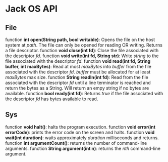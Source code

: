 Jack OS API
===========

File
----

function __int open(String path, bool writable)__: Opens the file on the host system at *path*. The file can only be opened for reading OR writing. Returns a file descriptor.
function __void close(int fd)__: Close the file associated with the descriptor *fd*.
function __void write(int fd, String str)__: Write *string* to the file associated with the descriptor *fd*.
function __void read(int fd, String buffer, int maxBytes)__: Read at most *maxBytes* into *buffer* from the file associated with the descriptor *fd*. *buffer* must be allocated for at least *maxBytes* max size.
function __String readln(int fd)__: Read from the file associated with the descriptor *fd* until a line terminator is reached and return the bytes as a String. Will return an empy string if no bytes are available.
function __bool ready(int fd)__: Returns *true* if the file associated with the descriptor *fd* has bytes available to read.


Sys
---

function __void halt()__: halts the program execution.
function __void error(int errorCode)__: prints the error code on the screen and halts.
function __void wait(int duration)__: waits approximately *duration* milliseconds and returns.
function __int argumentCount()__: returns the number of command-line arguments.
function __String argument(int n)__: returns the *nth* command-line argument.

